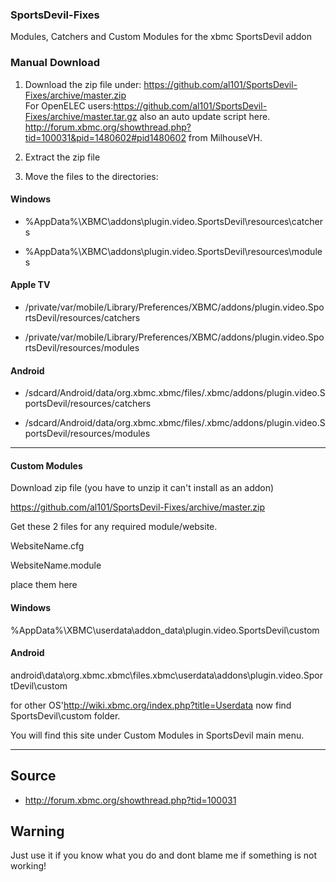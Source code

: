 ### SportsDevil-Fixes ###


Modules, Catchers and Custom Modules for the xbmc SportsDevil addon



### Manual Download ###

1. Download the zip file under: https://github.com/al101/SportsDevil-Fixes/archive/master.zip    
   For OpenELEC users:https://github.com/al101/SportsDevil-Fixes/archive/master.tar.gz also an auto 
   update script here. http://forum.xbmc.org/showthread.php?tid=100031&pid=1480602#pid1480602 
   from MilhouseVH.

2. Extract the zip file

3. Move the files to the directories:

#### Windows ####

* %AppData%\XBMC\addons\plugin.video.SportsDevil\resources\catchers

* %AppData%\XBMC\addons\plugin.video.SportsDevil\resources\modules

#### Apple TV ####

* /private/var/mobile/Library/Preferences/XBMC/addons/plugin.video.SportsDevil/resources/catchers

* /private/var/mobile/Library/Preferences/XBMC/addons/plugin.video.SportsDevil/resources/modules

#### Android ####

* /sdcard/Android/data/org.xbmc.xbmc/files/.xbmc/addons/plugin.video.SportsDevil/resources/catchers

* /sdcard/Android/data/org.xbmc.xbmc/files/.xbmc/addons/plugin.video.SportsDevil/resources/modules




-------------------------------------------------------

#### Custom Modules ####
	

Download zip file (you have to unzip it can't install as an addon)

https://github.com/al101/SportsDevil-Fixes/archive/master.zip


Get these 2 files for any required module/website.


WebsiteName.cfg

WebsiteName.module


place them here


#### Windows ####
%AppData%\XBMC\userdata\addon_data\plugin.video.SportsDevil\custom
	
#### Android ####
android\data\org.xbmc.xbmc\files\.xbmc\userdata\addons\plugin.video.SportDevil\custom



for other OS'http://wiki.xbmc.org/index.php?title=Userdata now find SportsDevil\custom folder.



You will find this site under Custom Modules in SportsDevil main menu.

-------------------------------------------------
Source
------

* http://forum.xbmc.org/showthread.php?tid=100031

Warning
-------

Just use it if you know what you do and dont blame me if something is not working!

